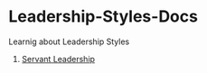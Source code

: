 # Leadership-Styles-Docs

Learnig about Leadership Styles

<a href="./styles/servant/README.md">

1. Servant Leadership

</a>
